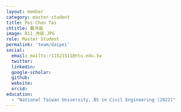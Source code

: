 ```yaml
---
layout: member
category: master-student
title: Pei-Chen Tai
chtitle: 戴沛辰
image: R11_沛辰.JPG
role: Master Student
permalink: 'team/daipei'
social:
  email: mailto:r11521511@ntu.edu.tw
  twitter:
  linkedin: 
  google-scholar:
  github:
  website:
  orcid:
education:
  - "National Taiwan University, BS in Civil Engineering (2022)"
---
```


